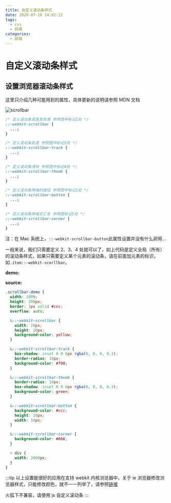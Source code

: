 ```yaml
---
title: 自定义滚动条样式
date: 2020-07-10 14:02:22
tags:
  - css
  - 前端
categories:
  - 前端
---
```


# 自定义滚动条样式

## 设置浏览器滚动条样式

这里只介绍几种可能用到的属性，具体更新的说明请参照 MDN 文档

![scrollbar](/essay/scrollbar.jpg)

```css
/* 定义滚动条高宽及背景 参照图中标记2处 */
::-webkit-scrollbar {
  ...;
}

/* 定义滚动条轨道 参照图中标记3处 */
::-webkit-scrollbar-track {
  ...;
}

/* 定义滚动条滑块 参照图中标记4处 */
::-webkit-scrollbar-thumb {
  ...;
}

/* 定义滚动条两端的按钮 参照图中标记1处 */
::-webkit-scrollbar-button {
  ...;
}

/* 定义滚动条两端交汇处 参照图标记5处 */
::-webkit-scrollbar-corner {
  ...;
}
```

注：在 Mac 系统上，`::-webkit-scrollbar-button`此属性设置并没有什么卵用...

一般来说，我们只需要定义 2、3、4 处就可以了，如上代码是定义全局（所有）的滚动条样式，如果只需要定义某个元素的滚动条，请在前面加元素的标识，如`.item::-webkit-scorllbar`。

**demo:**
<scrollbar></scrollbar>

**source:**

```css
.scrollbar-demo {
  width: 100%;
  height: 200px;
  border: 1px solid #ccc;
  overflow: auto;

  &::-webkit-scrollbar {
    width: 20px;
    height: 20px;
    background-color: yellow;
  }

  &::-webkit-scrollbar-track {
    box-shadow: inset 0 0 6px rgba(0, 0, 0, 0.3);
    border-radius: 10px;
    background-color: #f00;
  }

  &::-webkit-scrollbar-thumb {
    border-radius: 10px;
    box-shadow: inset 0 0 6px rgba(0, 0, 0, 0.3);
    background-color: green;
  }

  &::-webkit-scrollbar-button {
    background-color: #ccc;
    height: 10px;
    width: 10px;
  }

  &::-webkit-scrollbar-corner {
    background-color: #666;
  }

  > div {
    width: 2000px;
  }
}
```

:::tip
以上设置能很好的应用在支持 webkit 内核浏览器中，关于 ie 浏览器修改浏览器样式，只能修改颜色，就不一一列举了，请参照[链接](https://www.cnblogs.com/koleyang/p/5484922.html)

火狐下不兼容，请使用 js 自定义滚动条
:::
